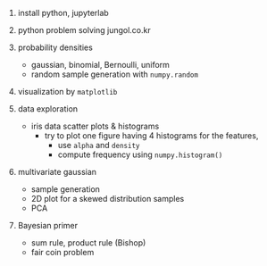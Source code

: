 1. install python, jupyterlab
1. python problem solving jungol.co.kr
1. probability densities
    - gaussian, binomial, Bernoulli, uniform
    - random sample generation with `numpy.random`
1. visualization by `matplotlib`
1. data exploration
    - iris data scatter plots & histograms
        - try to plot one figure having 4 histograms for the features, 
            - use `alpha` and `density`
            - compute frequency using `numpy.histogram()`
1. multivariate gaussian
    - sample generation
    - 2D plot for a skewed distribution samples
    - PCA

1. Bayesian primer
    - sum rule, product rule (Bishop)
    - fair coin problem
    
